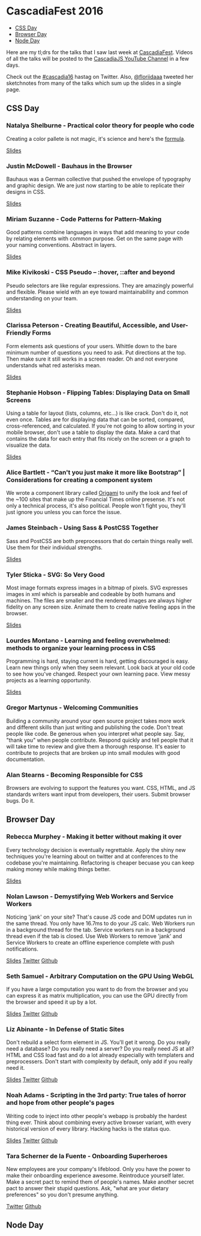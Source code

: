 # CascadiaFest 2016

* [CSS Day](#css-day)
* [Browser Day](#browser-day)
* [Node Day](#node-day)

Here are my tl;drs for the talks that I saw last week at [CascadiaFest](http://2016.cascadiafest.org). Videos of all the talks will be posted to the [CascadiaJS YouTube Channel](https://www.youtube.com/user/cascadiajs/playlists) in a few days.

Check out the [#cascadia16](https://twitter.com/hashtag/cascadia16?src=hash) hastag on Twitter. Also, [@floriidaaa](https://twitter.com/@floriidaaa) tweeted her sketchnotes from many of the talks which sum up the slides in a single page. 

## CSS Day

### Natalya Shelburne - Practical color theory for people who code

Creating a color pallete is not magic, it's science and here's the [formula](http://tallys.github.io/color-theory/).

[Slides](https://docs.google.com/presentation/d/1ytSMRNpNrD9CWms351X4xelQuJT24tIqKnIzSbe2OQ0/edit#slide=id.g131bf8bb94_0_51)

### Justin McDowell - Bauhaus in the Browser

Bauhaus was a German collective that pushed the envelope of typography and graphic design. We are just now starting to be able to replicate their designs in CSS.

[Slides](http://revoltpuppy.com/files/bauhaus.pdf)

### Miriam Suzanne - Code Patterns for Pattern-Making

Good patterns combine languages in ways that add meaning to your code by relating elements with common purpose. Get on the same page with your naming conventions. Abstract in layers.

[Slides](https://oddbooksapp.com/book/pattern-making)

### Mike Kivikoski - CSS Pseudo – :hover, ::after and beyond

Pseudo selectors are like regular expressions. They are amazingly powerful and flexible. Please wield with an eye toward maintainability and common understanding on your team.

[Slides](https://speakerdeck.com/mkivikoski/css-pseudo)

### Clarissa Peterson - Creating Beautiful, Accessible, and User-Friendly Forms

Form elements ask questions of your users. Whittle down to the bare minimum number of questions you need to ask. Put directions at the top. Then make sure it still works in a screen reader. Oh and not everyone understands what red asterisks mean.

[Slides](http://www.slideshare.net/clarissapeterson/creating-beautiful-accessible-and-userfriendly-forms)

### Stephanie Hobson - Flipping Tables: Displaying Data on Small Screens

Using a table for layout (lists, columns, etc...) is like crack. Don't do it, not even once. Tables are for displaying data that can be sorted, compared, cross-referenced, and calculated. If you're not going to allow sorting in your mobile browser, don't use a table to display the data. Make a card that contains the data for each entry that fits nicely on the screen or a graph to visualize the data.

[Slides](http://stephaniehobson.ca/wordpress/2016/04/19/flipping-tables/)

### Alice Bartlett - “Can't you just make it more like Bootstrap” | Considerations for creating a component system

We wrote a component library called [Origami](http://origami.ft.com/) to unify the look and feel of the ~100 sites that make up the Financial Times online presense. It's not only a technical process, it's also political. People won't fight you, they'll just ignore you unless you can force the issue. 

### James Steinbach - Using Sass & PostCSS Together

Sass and PostCSS are both preprocessors that do certain things really well. Use them for their individual strengths.

[Slides](https://jdsteinbach.com/sass-postcss/#/)

### Tyler Sticka - SVG: So Very Good

Most image formats express images in a bitmap of pixels. SVG expresses images in xml which is parseable and codeable by both humans and machines. The files are smaller and the rendered images are always higher fidelity on any screen size. Animate them to create native feeling apps in the browser.

[Slides](http://tylersticka.github.io/slides-svg/#/)

### Lourdes Montano - Learning and feeling overwhelmed: methods to organize your learning process in CSS

Programming is hard, staying current is hard, getting discouraged is easy. Learn new things only when they seem relevant. Look back at your old code to see how you've changed. Respect your own learning pace. View messy projects as a learning opportunity.

[Slides](https://es.slideshare.net/secret/sM6tGE1TkBSzVo)

### Gregor Martynus - Welcoming Communities

Building a community around your open source project takes more work and different skills than just writing and publishing the code. Don't treat people like code. Be generous when you interpret what people say. Say, "thank you" when people contribute. Respond quickly and tell people that it will take time to review and give them a thorough response. It's easier to contribute to projects that are broken up into small modules with good documentation.

### Alan Stearns - Becoming Responsible for CSS

Browsers are evolving to support the features you want. CSS, HTML, and JS standards writers want input from developers, their users. Submit browser bugs. Do it.

## Browser Day

### Rebecca Murphey - Making it better without making it over

Every technology decision is eventually regrettable. Apply the shiny new techniques you're learning about on twitter and at conferences to the codebase you're maintaining. Refactoring is cheaper becuase you can keep making money while making things better.

[Slides](https://speakerdeck.com/rmurphey/cascadiajs-making-it-better-without-making-it-over)

### Nolan Lawson - Demystifying Web Workers and Service Workers

Noticing 'jank' on your site? That's cause JS code and DOM updates run in the same thread. You only have 16.7ms to do your JS calc. Web Workers run in a background thread for the tab. Service workers run in a background thread even if the tab is closed. Use Web Workers to remove 'jank' and Service Workers to create an offline experience complete with push notifications.

[Slides](https://nolanlawson.github.io/cascadia-2016/#/)
[Twitter](https://twitter.com/nolanlawson)
[Github](https://github.com/nolanlawson)

### Seth Samuel - Arbitrary Computation on the GPU Using WebGL

If you have a large computation you want to do from the browser and you can express it as matrix multiplication, you can use the GPU directly from the browser and speed it up by a lot.

[Slides](http://sethsamuel.github.io/talks/2016-08-03-cascadiafest/public/)
[Twitter](https://twitter.com/sethfsamuel)
[Github](https://github.com/sethsamuel)

### Liz Abinante - In Defense of Static Sites

Don't rebuild a select form element in JS. You'll get it wrong. Do you really need a database? Do you really need a server? Do you really need JS at all? HTML and CSS load fast and do a lot already especially with templaters and preprocessers. Don't start with complexity by default, only add if you really need it. 

[Slides](https://speakerdeck.com/feministy/in-defense-of-static-sites)
[Twitter](https://twitter.com/feministy)
[Github](https://github.com/feministy)

### Noah Adams - Scripting in the 3rd party: True tales of horror and hope from other people's pages

Writing code to inject into other people's webapp is probably the hardest thing ever. Think about combining every active browser variant, with every historical version of every library. Hacking hacks is the status quo.

[Slides](https://noahadams.github.io/scripting-in-the-third-party/#/)
[Twitter](https://twitter.com/noah_adams)
[Github](https://github.com/noahadams)

### Tara Scherner de la Fuente - Onboarding Superheroes

New employees are your company's lifeblood. Only you have the power to make their onboarding experience awesome. Reintroduce yourself later. Make a secret pact to remind them of people's names. Make another secret pact to answer their stupid questions. Ask, "what are your dietary preferences" so you don't presume anything.

[Twitter](https://twitter.com/MediaRemedial)
[Github](https://github.com/wisetara)

## Node Day

